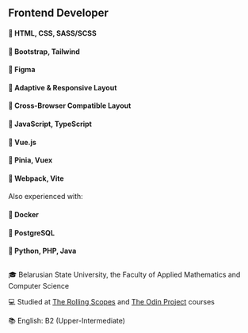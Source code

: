 

<!--
**UlyanaFilkova/UlyanaFilkova** is a ✨ _special_ ✨ repository because its `README.md` (this file) appears on your GitHub profile.

Here are some ideas to get you started:

- 🔭 I’m currently working on ...
- 🌱 I’m currently learning ...
- 👯 I’m looking to collaborate on ...
- 🤔 I’m looking for help with ...
- 💬 Ask me about ...
- 📫 How to reach me: ...
- 😄 Pronouns: ...
- ⚡ Fun fact: ...

**Frontend Developer**

| Project | Description | Link |
| --- | --- | --- |
| 🤖 AI Chatbot | A conversational AI chatbot built with Node.js and TensorFlow | [GitHub](https://github.com/your-username/ai-chatbot) |
| 📊 Data Visualization | A data visualization dashboard built with React and D3.js | [GitHub](https://github.com/your-username/data-visualization) |

**Skills**

* Programming languages: JavaScript, Python, Java
* Technologies: Node.js, TensorFlow, React, D3.js
* Tools: Git, GitHub, Visual Studio Code

**Get in touch**

Want to collaborate on a project or discuss AI and machine learning? Feel free to reach out to me on <span style="color:red">[Twitter](https://twitter.com/your-username)</span> or <span style="color:yellow">[LinkedIn](https://linkedin.com/in/your-username)</span>.

**Fun fact**

I can solve a Rubik's Cube in under 2 minutes 🎉

-->
## Frontend Developer

#### 🔹 HTML, CSS, SASS/SCSS 
#### 🔸 Bootstrap, Tailwind
#### 🔹 Figma
#### 🔸 Adaptive & Responsive Layout
#### 🔹 Cross-Browser Compatible Layout
#### 🔸 JavaScript, TypeScript
#### 🔹 Vue.js
#### 🔸 Pinia, Vuex
#### 🔹 Webpack, Vite
####
 Also experienced with:
 #### 🔹 Docker
 #### 🔸 PostgreSQL
 #### 🔹 Python, PHP, Java
##
🎓 Belarusian State University, the Faculty of Applied Mathematics and Computer Science

💻 Studied at [The Rolling Scopes](https://rs.school/) and [The Odin Project](https://www.theodinproject.com/) courses

📚 English: B2 (Upper-Intermediate)

